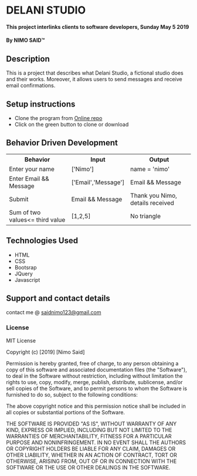 # DELANI STUDIO
#### This project interlinks clients to software developers, Sunday May 5 2019
#### By **NIMO SAID**&trade;

## Description
This is a project that describes what Delani Studio, a fictional studio does and their works. Moreover, it allows users to send messages and receive email confirmations.

## Setup instructions
* Clone the program from [Online repo](https://github.com/nimosaid/project-3)
* Click on the green button to clone or download

## Behavior Driven Development
<table>
    <tr>
      <th>Behavior</th>
      <th>Input</th>
      <th>Output</th>   
    </tr>
    <tr>
        <td>Enter your name</td>
        <td>['Nimo']</td>
        <td>name = 'nimo'</td>
    </tr>
    <tr>
        <td>Enter Email && Message</td>
        <td>['Email','Message']</td>
        <td>Email && Message</td>
    </tr>
    <tr>
        <td>Submit</td>
        <td>Email && Message</td>
        <td>Thank you Nimo, details received</td>
    </tr>
    <tr>
        <td>Sum of two values<= third value </td>
        <td>[1,2,5]</td>
        <td>No triangle</td>
    </tr>    
</table>

## Technologies Used
* HTML
* CSS
* Bootsrap
* JQuery
* Javascript

## Support and contact details
contact me @ saidnimo123@gmail.com
### License
MIT License

Copyright (c) [2019] [Nimo Said]

Permission is hereby granted, free of charge, to any person obtaining a copy
of this software and associated documentation files (the "Software"), to deal
in the Software without restriction, including without limitation the rights
to use, copy, modify, merge, publish, distribute, sublicense, and/or sell
copies of the Software, and to permit persons to whom the Software is
furnished to do so, subject to the following conditions:

The above copyright notice and this permission notice shall be included in all
copies or substantial portions of the Software.

THE SOFTWARE IS PROVIDED "AS IS", WITHOUT WARRANTY OF ANY KIND, EXPRESS OR
IMPLIED, INCLUDING BUT NOT LIMITED TO THE WARRANTIES OF MERCHANTABILITY,
FITNESS FOR A PARTICULAR PURPOSE AND NONINFRINGEMENT. IN NO EVENT SHALL THE
AUTHORS OR COPYRIGHT HOLDERS BE LIABLE FOR ANY CLAIM, DAMAGES OR OTHER
LIABILITY, WHETHER IN AN ACTION OF CONTRACT, TORT OR OTHERWISE, ARISING FROM,
OUT OF OR IN CONNECTION WITH THE SOFTWARE OR THE USE OR OTHER DEALINGS IN THE
SOFTWARE.
